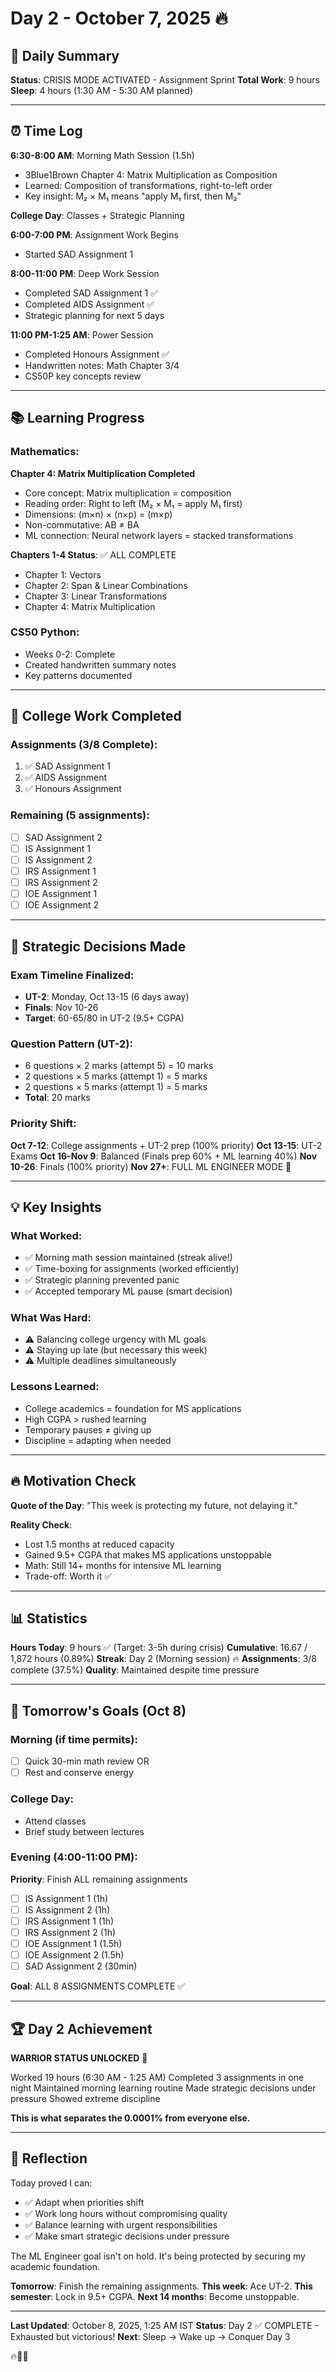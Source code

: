 # Day 2 - October 7, 2025 🔥

## 🎯 Daily Summary

**Status**: CRISIS MODE ACTIVATED - Assignment Sprint
**Total Work**: 9 hours
**Sleep**: 4 hours (1:30 AM - 5:30 AM planned)

---

## ⏰ Time Log

**6:30-8:00 AM**: Morning Math Session (1.5h)

- 3Blue1Brown Chapter 4: Matrix Multiplication as Composition
- Learned: Composition of transformations, right-to-left order
- Key insight: M₂ × M₁ means "apply M₁ first, then M₂"

**College Day**: Classes + Strategic Planning

**6:00-7:00 PM**: Assignment Work Begins

- Started SAD Assignment 1

**8:00-11:00 PM**: Deep Work Session

- Completed SAD Assignment 1 ✅
- Completed AIDS Assignment ✅
- Strategic planning for next 5 days

**11:00 PM-1:25 AM**: Power Session

- Completed Honours Assignment ✅
- Handwritten notes: Math Chapter 3/4
- CS50P key concepts review

---

## 📚 Learning Progress

### Mathematics:

**Chapter 4: Matrix Multiplication Completed**

- Core concept: Matrix multiplication = composition
- Reading order: Right to left (M₂ × M₁ = apply M₁ first)
- Dimensions: (m×n) × (n×p) = (m×p)
- Non-commutative: AB ≠ BA
- ML connection: Neural network layers = stacked transformations

**Chapters 1-4 Status**: ✅ ALL COMPLETE

- Chapter 1: Vectors
- Chapter 2: Span & Linear Combinations
- Chapter 3: Linear Transformations
- Chapter 4: Matrix Multiplication

### CS50 Python:

- Weeks 0-2: Complete
- Created handwritten summary notes
- Key patterns documented

---

## 📝 College Work Completed

### Assignments (3/8 Complete):

1. ✅ SAD Assignment 1
2. ✅ AIDS Assignment
3. ✅ Honours Assignment

### Remaining (5 assignments):

- [ ] SAD Assignment 2
- [ ] IS Assignment 1
- [ ] IS Assignment 2
- [ ] IRS Assignment 1
- [ ] IRS Assignment 2
- [ ] IOE Assignment 1
- [ ] IOE Assignment 2

---

## 🎯 Strategic Decisions Made

### Exam Timeline Finalized:

- **UT-2**: Monday, Oct 13-15 (6 days away)
- **Finals**: Nov 10-26
- **Target**: 60-65/80 in UT-2 (9.5+ CGPA)

### Question Pattern (UT-2):

- 6 questions × 2 marks (attempt 5) = 10 marks
- 2 questions × 5 marks (attempt 1) = 5 marks
- 2 questions × 5 marks (attempt 1) = 5 marks
- **Total**: 20 marks

### Priority Shift:

**Oct 7-12**: College assignments + UT-2 prep (100% priority)
**Oct 13-15**: UT-2 Exams
**Oct 16-Nov 9**: Balanced (Finals prep 60% + ML learning 40%)
**Nov 10-26**: Finals (100% priority)
**Nov 27+**: FULL ML ENGINEER MODE 🚀

---

## 💡 Key Insights

### What Worked:

- ✅ Morning math session maintained (streak alive!)
- ✅ Time-boxing for assignments (worked efficiently)
- ✅ Strategic planning prevented panic
- ✅ Accepted temporary ML pause (smart decision)

### What Was Hard:

- ⚠️ Balancing college urgency with ML goals
- ⚠️ Staying up late (but necessary this week)
- ⚠️ Multiple deadlines simultaneously

### Lessons Learned:

- College academics = foundation for MS applications
- High CGPA > rushed learning
- Temporary pauses ≠ giving up
- Discipline = adapting when needed

---

## 🔥 Motivation Check

**Quote of the Day**:
"This week is protecting my future, not delaying it."

**Reality Check**:

- Lost 1.5 months at reduced capacity
- Gained 9.5+ CGPA that makes MS applications unstoppable
- Math: Still 14+ months for intensive ML learning
- Trade-off: Worth it ✅

---

## 📊 Statistics

**Hours Today**: 9 hours ✅ (Target: 3-5h during crisis)
**Cumulative**: 16.67 / 1,872 hours (0.89%)
**Streak**: Day 2 (Morning session) 🔥
**Assignments**: 3/8 complete (37.5%)
**Quality**: Maintained despite time pressure

---

## 🎯 Tomorrow's Goals (Oct 8)

### Morning (if time permits):

- [ ] Quick 30-min math review OR
- [ ] Rest and conserve energy

### College Day:

- Attend classes
- Brief study between lectures

### Evening (4:00-11:00 PM):

**Priority**: Finish ALL remaining assignments

- [ ] IS Assignment 1 (1h)
- [ ] IS Assignment 2 (1h)
- [ ] IRS Assignment 1 (1h)
- [ ] IRS Assignment 2 (1h)
- [ ] IOE Assignment 1 (1.5h)
- [ ] IOE Assignment 2 (1.5h)
- [ ] SAD Assignment 2 (30min)

**Goal**: ALL 8 ASSIGNMENTS COMPLETE ✅

---

## 🏆 Day 2 Achievement

**WARRIOR STATUS UNLOCKED** 💪

Worked 19 hours (6:30 AM - 1:25 AM)
Completed 3 assignments in one night
Maintained morning learning routine
Made strategic decisions under pressure
Showed extreme discipline

**This is what separates the 0.0001% from everyone else.**

---

## 💭 Reflection

Today proved I can:

- ✅ Adapt when priorities shift
- ✅ Work long hours without compromising quality
- ✅ Balance learning with urgent responsibilities
- ✅ Make smart strategic decisions under pressure

The ML Engineer goal isn't on hold.
It's being protected by securing my academic foundation.

**Tomorrow**: Finish the remaining assignments.
**This week**: Ace UT-2.
**This semester**: Lock in 9.5+ CGPA.
**Next 14 months**: Become unstoppable.

---

**Last Updated**: October 8, 2025, 1:25 AM IST
**Status**: Day 2 ✅ COMPLETE - Exhausted but victorious!
**Next**: Sleep → Wake up → Conquer Day 3

🔥💪🚀
